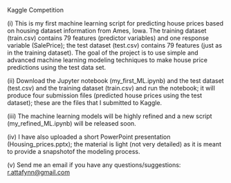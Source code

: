 Kaggle Competition

(i) This is my first machine learning script for predicting house prices based on housing dataset information from Ames, Iowa. The training dataset (train.csv) contains 79 features (predictor variables) and one response variable (SalePrice); the test dataset (test.csv) contains 79 features (just as in the training dataset). The goal of the project is to use simple and advanced machine learning modeling techniques to make house price predictions using the test data set. 

(ii) Download the Jupyter notebook (my_first_ML.ipynb) and the test dataset (test.csv) and the training dataset (train.csv) and run the notebook; it will produce four submission files (predicted house prices using the test dataset); these are the files that I submitted to Kaggle. 

(iii) The machine learning models will be highly refined and a new script (my_refined_ML.ipynb) will be released soon.

(iv) I have also uploaded a short PowerPoint presentation (Housing_prices.pptx); the material is light (not very detailed) as it is meant to provide a snapshotof the modeling process.

(v) Send me an email if you have any questions/suggestions: r.attafynn@gmail.com 
